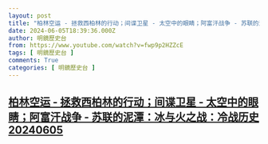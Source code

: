 ```yaml
---
layout: post
title: "柏林空运 - 拯救西柏林的行动；间谍卫星 - 太空中的眼睛；阿富汗战争 - 苏联的泥潭：冰与火之战：冷战历史20240605"
date: 2024-06-05T18:39:36.000Z
author: 明鏡歷史台
from: https://www.youtube.com/watch?v=fwp9p2HZZcE
tags: [ 明鏡歷史台 ]
comments: True
categories: [ 明鏡歷史台 ]
---
```

<!--1717612776000-->
[柏林空运 - 拯救西柏林的行动；间谍卫星 - 太空中的眼睛；阿富汗战争 - 苏联的泥潭：冰与火之战：冷战历史20240605](https://www.youtube.com/watch?v=fwp9p2HZZcE)
------

<div>

</div>
